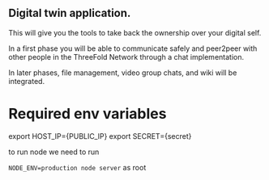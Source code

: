 ## Digital twin application.

This will give you the tools to take back the ownership over your digital self.

In a first phase you will be able to communicate safely and peer2peer with other people in the ThreeFold Network through a chat implementation.

In later phases, file management, video group chats, and wiki will be integrated.

# Required env variables

export HOST_IP={PUBLIC_IP}
export SECRET={secret}


to run node we need to run 

`NODE_ENV=production node server` as root
